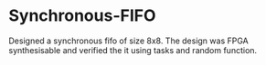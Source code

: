 # Synchronous-FIFO
Designed a synchronous fifo of size 8x8. The design was FPGA synthesisable and verified the it using tasks and random function. 
